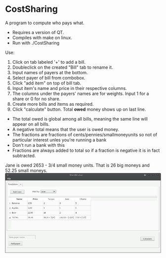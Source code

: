 # CostSharing

A program to compute who pays what.

- Requires a version of QT.
- Compiles with make on linux.
- Run with ./CostSharing

Use:
1. Click on tab labeled '+' to add a bill.
2. Doubleclick on the created "Bill" tab to rename it.
3. Input names of payers at the bottom.
4. Select payer of bill from combobox.
5. Click "add item" on top of bill tab.
6. Input item's name and price in their respective columns. 
7. The columns under the payers' names are for weights. Input 1 for a share or 0 for no share.
8. Create more bills and items as required.
9. Click "calculate" button. Total <b>owed</b> money shows up on last line.

- The total owed is global among all bills, meaning the same line will appear on all bills.
- A negative total means that the user is owed money.
- The fractions are fractions of cents/pennies/smallmoneyunits so not of
particular interest unles you're running a bank
- Don't run a bank with this
- Fractions are always added to total so if a fraction is negative it is in fact subtracted.

Jane is owed 2653 - 3/4 small money units.
That is 26 big moneys and 52.25 small moneys.
![Alt text](/other/SS.png "Screenshot")

